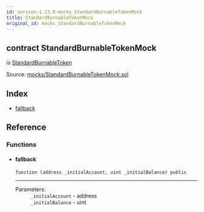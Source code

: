 ```yaml
---
id: version-1.12.0-mocks_StandardBurnableTokenMock
title: StandardBurnableTokenMock
original_id: mocks_StandardBurnableTokenMock
---
```


<div class="contract-doc"><div class="contract"><h2 class="contract-header"><span class="contract-kind">contract</span> StandardBurnableTokenMock</h2><p class="base-contracts"><span>is</span> <a href="token_ERC20_StandardBurnableToken.html">StandardBurnableToken</a></p><div class="source">Source: <a href="https://github.com/OpenZeppelin/zeppelin-solidity/blob/v1.12.0/contracts/mocks/StandardBurnableTokenMock.sol" target="_blank">mocks/StandardBurnableTokenMock.sol</a></div></div><div class="index"><h2>Index</h2><ul><li><a href="mocks_StandardBurnableTokenMock.html#">fallback</a></li></ul></div><div class="reference"><h2>Reference</h2><div class="functions"><h3>Functions</h3><ul><li><div class="item function"><span id="fallback" class="anchor-marker"></span><h4 class="name">fallback</h4><div class="body"><code class="signature">function <strong></strong><span>(address _initialAccount, uint _initialBalance) </span><span>public </span></code><hr/><dl><dt><span class="label-parameters">Parameters:</span></dt><dd><div><code>_initialAccount</code> - address</div><div><code>_initialBalance</code> - uint</div></dd></dl></div></div></li></ul></div></div></div>
